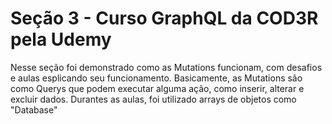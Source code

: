 # Seção 3 - Curso GraphQL da COD3R pela Udemy

Nesse seção foi demonstrado como as Mutations funcionam, com desafios e aulas esplicando seu funcionamento.
Basicamente, as Mutations são como Querys que podem executar alguma ação, como inserir, alterar e excluir dados.
Durantes as aulas, foi utilizado arrays de objetos como "Database"
